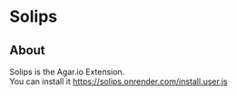 # Solips

## About
Solips is the Agar.io Extension.  
You can install it https://solips.onrender.com/install.user.js